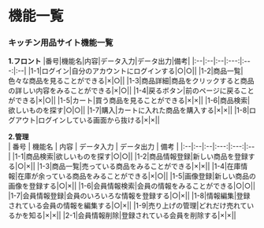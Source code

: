 # 機能一覧
### キッチン用品サイト機能一覧
**1.フロント**
|番号|機能名|内容|データ入力|データ出力|備考|
|:--|:--|:--|:---:|:---:|:--|
|1-1|ログイン|自分のアカウントにログインする|○|○||
|1-2|商品一覧|色々な商品を見ることができる|×|○||
|1-3|商品詳細|商品をクリックすると商品の詳しい内容をみることができる|×|○||
|1-4|戻るボタン|前のページに戻ることができる|×|○||
|1-5|カート|買う商品を見ることができる|×|×||
|1-6|商品検索|欲しいものを探す|○|○||
|1-7|購入|カートに入れた商品を購入する|×|×||
|1-8|ログアウト|ログインしている画面から抜ける|×|×||

 **2.管理**<br>
 | 番号 | 機能名 | 内容 | データ入力 | データ出力 | 備考 |
 |:--|:--|:--|:---:|:---:|:--|
 |1-1|商品検索|欲しいものを探す|○|○||
 |1-2|商品情報登録|新しい商品を登録する|○|×||
 |1-3|商品一覧|売っている商品をみることができる|×|×||
 |1-4|在庫情報|在庫が余っている商品をみることができる|×|○||
 |1-5|画像登録|新しい商品の画像を登録する|○|×||
 |1-6|会員情報検索|会員の情報をみることができる|○|○||
 |1-7|会員情報登録|会員のいろいろな情報を登録する|○|×||
 |1-8|情報編集|登録されている会員の情報を編集する|○|×||
 |1-9|売り上げの管理|どれだけ売れているかを知る|×|×||
 |2-1|会員情報削除|登録されている会員を削除する|×|×||
 
